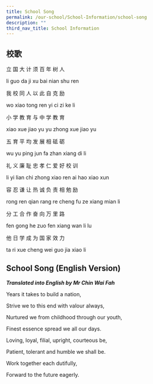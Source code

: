 ```yaml
---
title: School Song
permalink: /our-school/School-Information/school-song
description: ""
third_nav_title: School Information
---
```

校歌
--

立 国 大 计 须 百 年 树 人

li guo da ji xu bai nian shu ren

我 校 同 人 以 此 自 克 励

wo xiao tong ren yi ci zi ke li

小 学 教 育 与 中 学 教 育

xiao xue jiao yu yu zhong xue jiao yu

五 育 平 均 发 展 相 砥 砺

wu yu ping jun fa zhan xiang di li

礼 义 廉 耻 忠 孝 仁 爱 好 校 训

li yi lian chi zhong xiao ren ai hao xiao xun

容 忍 谦 让 热 诚 负 责 相 勉 励

rong ren qian rang re cheng fu ze xiang mian li

分 工 合 作 奋 向 万 里 路

fen gong he zuo fen xiang wan li lu

他 日 学 成 为 国 家 效 力

ta ri xue cheng wei guo jia xiao li

School Song (English Version)
-----------------------------

_**Translated into English by Mr Chin Wai Fah**_

Years it takes to build a nation,

Strive we to this end with valour always,

Nurtured we from childhood through our youth,

Finest essence spread we all our days.

Loving, loyal, filial, upright, courteous be,

Patient, tolerant and humble we shall be.

Work together each dutifully,

Forward to the future eagerly.
